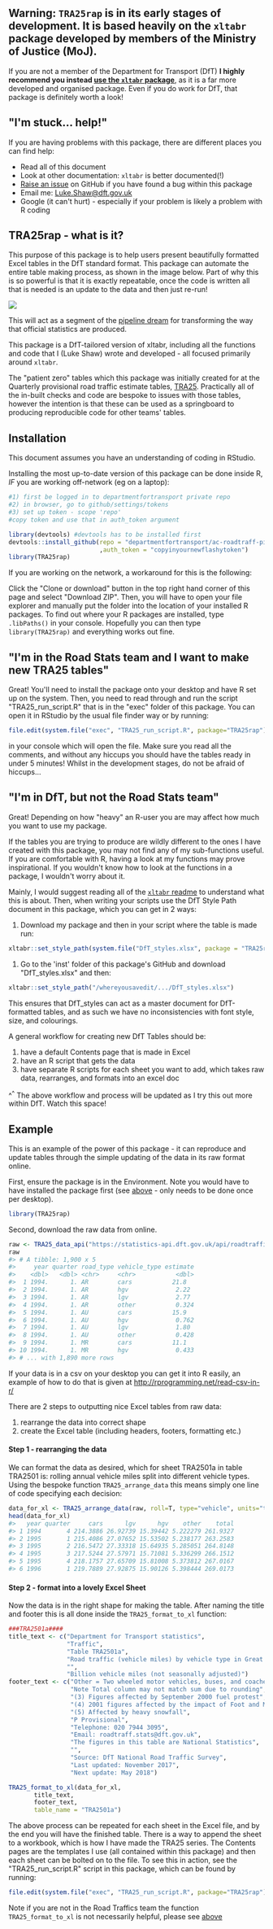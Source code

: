 
<!-- README.md is generated from README.Rmd. Please edit that file -->
**Warning: `TRA25rap` is in its early stages of development.** It is based heavily on the `xltabr` package developed by members of the Ministry of Justice (MoJ).
---------------------------------------------------------------------------------------------------------------------------------------------------------------

If you are not a member of the Department for Transport (DfT) **I highly recommend you instead [use the `xltabr` package](https://github.com/moj-analytical-services/xltabr)**, as it is a far more developed and organised package. Even if you do work for DfT, that package is definitely worth a look!

"I'm stuck... help!"
--------------------

If you are having problems with this package, there are different places you can find help:

-   Read all of this document
-   Look at other documentation: `xltabr` is better documented(!)
-   [Raise an issue](https://github.com/departmentfortransport/ac-roadtraff-pipe/issues) on GitHub if you have found a bug within this package
-   Email me: <Luke.Shaw@dft.gov.uk>
-   Google (it can't hurt) - especially if your problem is likely a problem with R coding

TRA25rap - what is it?
--------------------

This purpose of this package is to help users present beautifully formatted Excel tables in the DfT standard format. This package can automate the entire table making process, as shown in the image below. Part of why this is so powerful is that it is exactly repeatable, once the code is written all that is needed is an update to the data and then just re-run!

<img src="https://image.ibb.co/iWMyHx/flow_pipe.png?raw=TRUE" />

This will act as a segment of the [pipeline dream](https://ukgovdatascience.github.io/rap_companion/) for transforming the way that official statistics are produced.

This package is a DfT-tailored version of xltabr, including all the functions and code that I (Luke Shaw) wrote and developed - all focused primarily around `xltabr`.

The "patient zero" tables which this package was initially created for at the Quarterly provisional road traffic estimate tables, [TRA25](https://www.gov.uk/government/statistical-data-sets/tra25-quarterly-estimates). Practically all of the in-built checks and code are bespoke to issues with those tables, however the intention is that these can be used as a springboard to producing reproducible code for other teams' tables.

<a name="inst"></a> Installation
--------------------------------

This document assumes you have an understanding of coding in RStudio.

Installing the most up-to-date version of this package can be done inside R, *IF* you are working off-network (eg on a laptop):

``` r
#1) first be logged in to departmentfortransport private repo
#2) in browser, go to github/settings/tokens
#3) set up token - scope 'repo'
#copy token and use that in auth_token argument

library(devtools) #devtools has to be installed first
devtools::install_github(repo = "departmentfortransport/ac-roadtraff-pipe"
                         ,auth_token = "copyinyournewflashytoken")
library(TRA25rap)
```

If you are working on the network, a workaround for this is the following:

Click the "Clone or download" button in the top right hand corner of this page and select "Download ZIP". Then, you will have to open your file explorer and manually put the folder into the location of your installed R packages. To find out where your R packages are installed, type `.libPaths()` in your console. Hopefully you can then type `library(TRA25rap)` and everything works out fine.

<c name="SRF2"></c> "I'm in the Road Stats team and I want to make new TRA25 tables"
------------------------------------------------------------------------------------

Great! You'll need to install the package onto your desktop and have R set up on the system. Then, you need to read through and run the script "TRA25\_run\_script.R" that is in the "exec" folder of this package. You can open it in RStudio by the usual file finder way or by running:

``` r
file.edit(system.file("exec", "TRA25_run_script.R", package="TRA25rap"))
```

in your console which will open the file. Make sure you read all the comments, and without any hiccups you should have the tables ready in under 5 minutes! Whilst in the development stages, do not be afraid of hiccups...

<b name="notSRF"></b> "I'm in DfT, but not the Road Stats team"
---------------------------------------------------------------

Great! Depending on how "heavy" an R-user you are may affect how much you want to use my package.

If the tables you are trying to produce are wildly different to the ones I have created with this package, you may not find any of my sub-functions useful. If you are comfortable with R, having a look at my functions may prove inspirational. If you wouldn't know how to look at the functions in a package, I wouldn't worry about it.

Mainly, I would suggest reading all of the [`xltabr` readme](https://github.com/moj-analytical-services/xltabr/) to understand what this is about. Then, when writing your scripts use the DfT Style Path document in this package, which you can get in 2 ways:

1.  Download my package and then in your script where the table is made run:

``` r
xltabr::set_style_path(system.file("DfT_styles.xlsx", package = "TRA25rap"))
```

1.  Go to the 'inst' folder of this package's GitHub and download "DfT\_styles.xlsx" and then:

``` r
xltabr::set_style_path("/whereyousavedit/.../DfT_styles.xlsx")
```

This ensures that DfT\_styles can act as a master document for DfT-formatted tables, and as such we have no inconsistencies with font style, size, and colourings.

A general workflow for creating new DfT Tables should be:

1.  have a default Contents page that is made in Excel
2.  have an R script that gets the data
3.  have separate R scripts for each sheet you want to add, which takes raw data, rearranges, and formats into an excel doc

^<sup>^</sup> The above workflow and process will be updated as I try this out more within DfT. Watch this space!

Example
-------

This is an example of the power of this package - it can reproduce and update tables through the simple updating of the data in its raw format online.

First, ensure the package is in the Environment. Note you would have to have installed the package first (see [above](#inst) - only needs to be done once per desktop).

``` r
library(TRA25rap) 
```

Second, download the raw data from online.

``` r
raw <- TRA25_data_api("https://statistics-api.dft.gov.uk/api/roadtraffic/quarterly") 
raw
#> # A tibble: 1,900 x 5
#>     year quarter road_type vehicle_type estimate
#>    <dbl>   <dbl> <chr>     <chr>           <dbl>
#>  1 1994.      1. AR        cars           21.8  
#>  2 1994.      1. AR        hgv             2.22 
#>  3 1994.      1. AR        lgv             2.77 
#>  4 1994.      1. AR        other           0.324
#>  5 1994.      1. AU        cars           15.9  
#>  6 1994.      1. AU        hgv             0.762
#>  7 1994.      1. AU        lgv             1.80 
#>  8 1994.      1. AU        other           0.428
#>  9 1994.      1. MR        cars           11.1  
#> 10 1994.      1. MR        hgv             0.433
#> # ... with 1,890 more rows
```

If your data is in a csv on your desktop you can get it into R easily, an example of how to do that is given at <http://rprogramming.net/read-csv-in-r/>

There are 2 steps to outputting nice Excel tables from raw data:
1. rearrange the data into correct shape
2. create the Excel table (including headers, footers, formatting etc.)

#### Step 1 - rearranging the data

We can format the data as desired, which for sheet TRA2501a in table TRA2501 is: rolling annual vehicle miles split into different vehicle types. Using the bespoke function `TRA25_arrange_data` this means simply one line of code specifying each decision:

``` r
data_for_xl <- TRA25_arrange_data(raw, roll=T, type="vehicle", units="traffic", km_or_miles = "miles")
head(data_for_xl)
#>   year quarter     cars      lgv      hgv    other    total
#> 1 1994       4 214.3886 26.92739 15.39442 5.222279 261.9327
#> 2 1995       1 215.4086 27.07652 15.53502 5.238177 263.2583
#> 3 1995       2 216.5472 27.33318 15.64935 5.285051 264.8148
#> 4 1995       3 217.5244 27.57971 15.71081 5.336299 266.1512
#> 5 1995       4 218.1757 27.65709 15.81008 5.373812 267.0167
#> 6 1996       1 219.7889 27.92875 15.90126 5.398444 269.0173
```

#### Step 2 - format into a lovely Excel Sheet

Now the data is in the right shape for making the table. After naming the title and footer this is all done inside the `TRA25_format_to_xl` function:

``` r
###TRA2501a####
title_text <- c("Department for Transport statistics",
                "Traffic",
                "Table TRA2501a",
                "Road traffic (vehicle miles) by vehicle type in Great Britain, rolling annual totals from 1993",
                "",
                "Billion vehicle miles (not seasonally adjusted)")
footer_text <- c("Other = Two wheeled motor vehicles, buses, and coaches",
                 "Note Total column may not match sum due to rounding",
                 "(3) Figures affected by September 2000 fuel protest",
                 "(4) 2001 figures affected by the impact of Foot and Mouth disease",
                 "(5) Affected by heavy snowfall",
                 "P Provisional",
                 "Telephone: 020 7944 3095",
                 "Email: roadtraff.stats@dft.gov.uk",
                 "The figures in this table are National Statistics",
                 "",
                 "Source: DfT National Road Traffic Survey",
                 "Last updated: November 2017",
                 "Next update: May 2018")

TRA25_format_to_xl(data_for_xl,
       title_text,
       footer_text,
       table_name = "TRA2501a")
```

The above process can be repeated for each sheet in the Excel file, and by the end you will have the finished table. There is a way to append the sheet to a workbook, which is how I have made the TRA25 series. The Contents pages are the templates I use (all contained within this package) and then each sheet can be bolted on to the file. To see this in action, see the "TRA25\_run\_script.R" script in this package, which can be found by running:

``` r
file.edit(system.file("exec", "TRA25_run_script.R", package="TRA25rap"))
```

Note if you are not in the Road Traffics team the function `TRA25_format_to_xl` is not necessarily helpful, please see [above](#notSRF)
